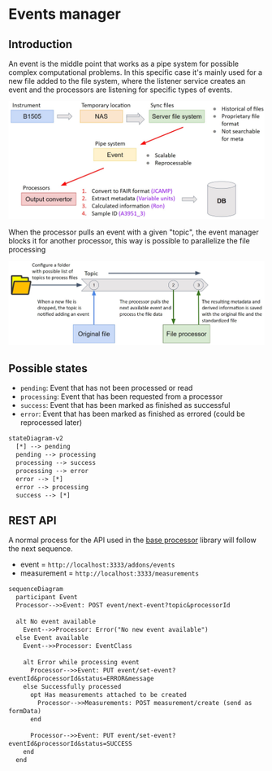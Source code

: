 # Events manager

## Introduction

An event is the middle point that works as a pipe system for possible complex
computational problems. In this specific case it's mainly used for a new file
added to the file system, where the listener service creates an event and the
processors are listening for specific types of events.

![event explanation](../../documentation/imgs/events-explanation.jpg)

When the processor pulls an event with a given "topic", the event manager blocks
it for another processor, this way is possible to parallelize the file processing

![event topics](../../documentation/imgs/event-topic.jpg)

## Possible states

- `pending`: Event that has not been processed or read
- `processing`: Event that has been requested from a processor
- `success`: Event that has been marked as finished as successful
- `error`: Event that has been marked as finished as errored (could be reprocessed later)

```mermaid
stateDiagram-v2
  [*] --> pending
  pending --> processing
  processing --> success
  processing --> error
  error --> [*]
  error --> processing
  success --> [*]
```

## REST API

A normal process for the API used in the [base processor](https://github.com/mylims/base-processor) library will follow the next sequence.

- event = `http://localhost:3333/addons/events`
- measurement = `http://localhost:3333/measurements`

```mermaid
sequenceDiagram
  participant Event
  Processor-->>Event: POST event/next-event?topic&processorId

  alt No event available
    Event-->>Processor: Error("No new event available")
  else Event available
    Event-->>Processor: EventClass

    alt Error while processing event
      Processor-->>Event: PUT event/set-event?eventId&processorId&status=ERROR&message
    else Successfully processed
      opt Has measurements attached to be created
        Processor-->>Measurements: POST measurement/create (send as formData)
      end

      Processor-->>Event: PUT event/set-event?eventId&processorId&status=SUCCESS
    end
  end
```
